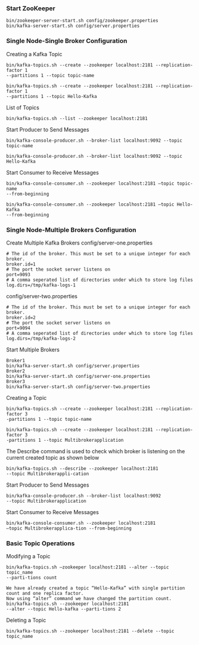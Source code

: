 ### Start ZooKeeper
```
bin/zookeeper-server-start.sh config/zookeeper.properties
bin/kafka-server-start.sh config/server.properties
```
### Single Node-Single Broker Configuration
Creating a Kafka Topic
```
bin/kafka-topics.sh --create --zookeeper localhost:2181 --replication-factor 1 
--partitions 1 --topic topic-name

bin/kafka-topics.sh --create --zookeeper localhost:2181 --replication-factor 1   
--partitions 1 --topic Hello-Kafka
```

List of Topics
```
bin/kafka-topics.sh --list --zookeeper localhost:2181
```

Start Producer to Send Messages
```
bin/kafka-console-producer.sh --broker-list localhost:9092 --topic topic-name

bin/kafka-console-producer.sh --broker-list localhost:9092 --topic Hello-Kafka
```

Start Consumer to Receive Messages
```
bin/kafka-console-consumer.sh --zookeeper localhost:2181 —topic topic-name 
--from-beginning

bin/kafka-console-consumer.sh --zookeeper localhost:2181 —topic Hello-Kafka 
--from-beginning
```

### Single Node-Multiple Brokers Configuration
Create Multiple Kafka Brokers
config/server-one.properties
```
# The id of the broker. This must be set to a unique integer for each broker.
broker.id=1
# The port the socket server listens on
port=9093
# A comma seperated list of directories under which to store log files
log.dirs=/tmp/kafka-logs-1
```
config/server-two.properties
```
# The id of the broker. This must be set to a unique integer for each broker.
broker.id=2
# The port the socket server listens on
port=9094
# A comma seperated list of directories under which to store log files
log.dirs=/tmp/kafka-logs-2
```
Start Multiple Brokers
```
Broker1
bin/kafka-server-start.sh config/server.properties
Broker2
bin/kafka-server-start.sh config/server-one.properties
Broker3
bin/kafka-server-start.sh config/server-two.properties
```
Creating a Topic
```
bin/kafka-topics.sh --create --zookeeper localhost:2181 --replication-factor 3 
-partitions 1 --topic topic-name

bin/kafka-topics.sh --create --zookeeper localhost:2181 --replication-factor 3 
-partitions 1 --topic Multibrokerapplication
```

The Describe command is used to check which broker is listening on the current created topic as shown below
```
bin/kafka-topics.sh --describe --zookeeper localhost:2181 
--topic Multibrokerappli-cation
```

Start Producer to Send Messages
```
bin/kafka-console-producer.sh --broker-list localhost:9092 
--topic Multibrokerapplication
```

Start Consumer to Receive Messages
```
bin/kafka-console-consumer.sh --zookeeper localhost:2181 
—topic Multibrokerapplica-tion --from-beginning
```

### Basic Topic Operations
Modifying a Topic
```
bin/kafka-topics.sh —zookeeper localhost:2181 --alter --topic topic_name 
--parti-tions count

We have already created a topic “Hello-Kafka” with single partition count and one replica factor. 
Now using “alter” command we have changed the partition count.
bin/kafka-topics.sh --zookeeper localhost:2181 
--alter --topic Hello-kafka --parti-tions 2
```

Deleting a Topic
```
bin/kafka-topics.sh --zookeeper localhost:2181 --delete --topic topic_name
```
